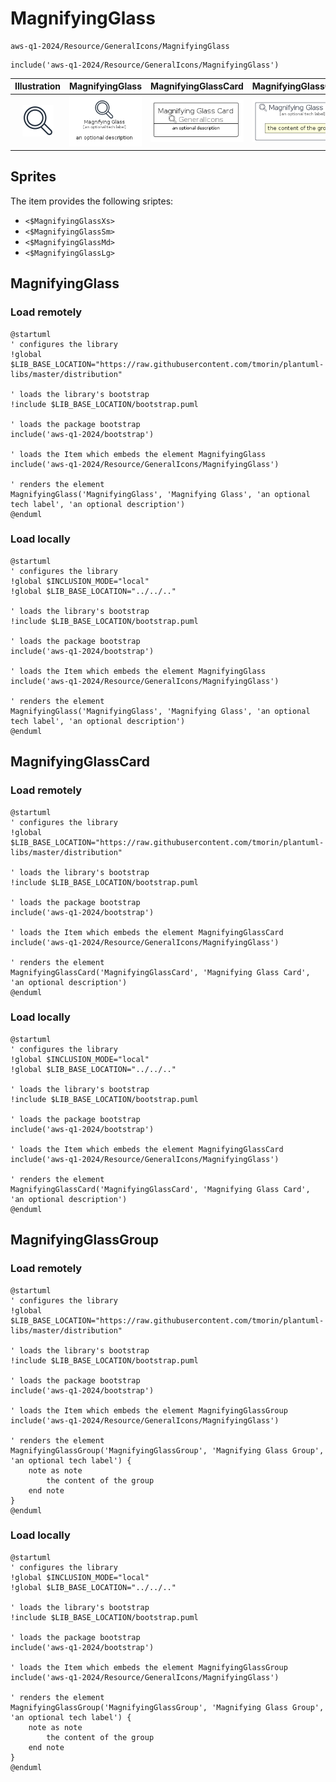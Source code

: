 # MagnifyingGlass


```text
aws-q1-2024/Resource/GeneralIcons/MagnifyingGlass
```

```text
include('aws-q1-2024/Resource/GeneralIcons/MagnifyingGlass')
```



| Illustration | MagnifyingGlass | MagnifyingGlassCard | MagnifyingGlassGroup |
| :---: | :---: | :---: | :---: |
| ![illustration for Illustration](../../../aws-q1-2024/Resource/GeneralIcons/MagnifyingGlass.png) | ![illustration for MagnifyingGlass](../../../aws-q1-2024/Resource/GeneralIcons/MagnifyingGlass.Local.png) | ![illustration for MagnifyingGlassCard](../../../aws-q1-2024/Resource/GeneralIcons/MagnifyingGlassCard.Local.png) | ![illustration for MagnifyingGlassGroup](../../../aws-q1-2024/Resource/GeneralIcons/MagnifyingGlassGroup.Local.png) |



## Sprites
The item provides the following sriptes:

- `<$MagnifyingGlassXs>`
- `<$MagnifyingGlassSm>`
- `<$MagnifyingGlassMd>`
- `<$MagnifyingGlassLg>`





## MagnifyingGlass

### Load remotely
```plantuml
@startuml
' configures the library
!global $LIB_BASE_LOCATION="https://raw.githubusercontent.com/tmorin/plantuml-libs/master/distribution"

' loads the library's bootstrap
!include $LIB_BASE_LOCATION/bootstrap.puml

' loads the package bootstrap
include('aws-q1-2024/bootstrap')

' loads the Item which embeds the element MagnifyingGlass
include('aws-q1-2024/Resource/GeneralIcons/MagnifyingGlass')

' renders the element
MagnifyingGlass('MagnifyingGlass', 'Magnifying Glass', 'an optional tech label', 'an optional description')
@enduml
```

### Load locally
```plantuml
@startuml
' configures the library
!global $INCLUSION_MODE="local"
!global $LIB_BASE_LOCATION="../../.."

' loads the library's bootstrap
!include $LIB_BASE_LOCATION/bootstrap.puml

' loads the package bootstrap
include('aws-q1-2024/bootstrap')

' loads the Item which embeds the element MagnifyingGlass
include('aws-q1-2024/Resource/GeneralIcons/MagnifyingGlass')

' renders the element
MagnifyingGlass('MagnifyingGlass', 'Magnifying Glass', 'an optional tech label', 'an optional description')
@enduml
```

## MagnifyingGlassCard

### Load remotely
```plantuml
@startuml
' configures the library
!global $LIB_BASE_LOCATION="https://raw.githubusercontent.com/tmorin/plantuml-libs/master/distribution"

' loads the library's bootstrap
!include $LIB_BASE_LOCATION/bootstrap.puml

' loads the package bootstrap
include('aws-q1-2024/bootstrap')

' loads the Item which embeds the element MagnifyingGlassCard
include('aws-q1-2024/Resource/GeneralIcons/MagnifyingGlass')

' renders the element
MagnifyingGlassCard('MagnifyingGlassCard', 'Magnifying Glass Card', 'an optional description')
@enduml
```

### Load locally
```plantuml
@startuml
' configures the library
!global $INCLUSION_MODE="local"
!global $LIB_BASE_LOCATION="../../.."

' loads the library's bootstrap
!include $LIB_BASE_LOCATION/bootstrap.puml

' loads the package bootstrap
include('aws-q1-2024/bootstrap')

' loads the Item which embeds the element MagnifyingGlassCard
include('aws-q1-2024/Resource/GeneralIcons/MagnifyingGlass')

' renders the element
MagnifyingGlassCard('MagnifyingGlassCard', 'Magnifying Glass Card', 'an optional description')
@enduml
```

## MagnifyingGlassGroup

### Load remotely
```plantuml
@startuml
' configures the library
!global $LIB_BASE_LOCATION="https://raw.githubusercontent.com/tmorin/plantuml-libs/master/distribution"

' loads the library's bootstrap
!include $LIB_BASE_LOCATION/bootstrap.puml

' loads the package bootstrap
include('aws-q1-2024/bootstrap')

' loads the Item which embeds the element MagnifyingGlassGroup
include('aws-q1-2024/Resource/GeneralIcons/MagnifyingGlass')

' renders the element
MagnifyingGlassGroup('MagnifyingGlassGroup', 'Magnifying Glass Group', 'an optional tech label') {
    note as note
        the content of the group
    end note
}
@enduml
```

### Load locally
```plantuml
@startuml
' configures the library
!global $INCLUSION_MODE="local"
!global $LIB_BASE_LOCATION="../../.."

' loads the library's bootstrap
!include $LIB_BASE_LOCATION/bootstrap.puml

' loads the package bootstrap
include('aws-q1-2024/bootstrap')

' loads the Item which embeds the element MagnifyingGlassGroup
include('aws-q1-2024/Resource/GeneralIcons/MagnifyingGlass')

' renders the element
MagnifyingGlassGroup('MagnifyingGlassGroup', 'Magnifying Glass Group', 'an optional tech label') {
    note as note
        the content of the group
    end note
}
@enduml
```

